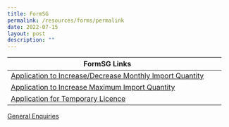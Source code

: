 ```yaml
---
title: FormSG
permalink: /resources/forms/permalink
date: 2022-07-15
layout: post
description: ""
---
```

| FormSG Links  |  |  |
| -------- | -------- | -------- |
| [Application to Increase/Decrease Monthly Import Quantity](https://form.gov.sg/6294576f28cf2e0011c01f7b)    | 
[Application to Increase Maximum Import Quantity](https://form.gov.sg/6294576f28cf2e0011c01f7b)|
[Application for Temporary Licence](https://form.gov.sg/62d4fdd813b5080012ff5e8d)      |
[General Enquiries](https://form.gov.sg/6297f1966cf13d0012fd9b3c)

